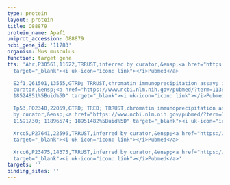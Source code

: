```yaml
---
type: protein
layout: protein
title: O88879
protein_name: Apaf1
uniprot_accession: O88879
ncbi_gene_id: '11783'
organism: Mus musculus
function: target gene
tfs: 'Ahr,P30561,11622,TRRUST,inferred by curator,&ensp;<a href="https://www.ncbi.nlm.nih.gov/pubmed/?term=18524851%5Buid%5D"
  target="_blank"><i uk-icon="icon: link"></i>Pubmed</a>

  E2f1,Q61501,13555,GTRD; TRRUST,chromatin immunoprecipitation assay; inferred by
  curator,&ensp;<a href="https://www.ncbi.nlm.nih.gov/pubmed/?term=11389439; 18951482;
  18524851%5Buid%5D" target="_blank"><i uk-icon="icon: link"></i>Pubmed</a>

  Tp53,P02340,22059,GTRD; TRED; TRRUST,chromatin immunoprecipitation assay; inferred
  by curator,&ensp;<a href="https://www.ncbi.nlm.nih.gov/pubmed/?term=12883670; 11389439;
  11591730; 11896574; 18951482%5Buid%5D" target="_blank"><i uk-icon="icon: link"></i>Pubmed</a>

  Xrcc5,P27641,22596,TRRUST,inferred by curator,&ensp;<a href="https://www.ncbi.nlm.nih.gov/pubmed/?term=20966962%5Buid%5D"
  target="_blank"><i uk-icon="icon: link"></i>Pubmed</a>

  Xrcc6,P23475,14375,TRRUST,inferred by curator,&ensp;<a href="https://www.ncbi.nlm.nih.gov/pubmed/?term=20966962%5Buid%5D"
  target="_blank"><i uk-icon="icon: link"></i>Pubmed</a>'
targets: ''
binding_sites: ''
---
```

